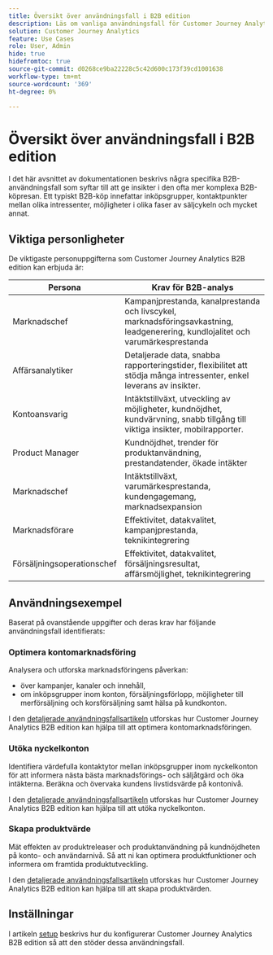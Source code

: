 ```yaml
---
title: Översikt över användningsfall i B2B edition
description: Läs om vanliga användningsfall för Customer Journey Analytics B2B edition
solution: Customer Journey Analytics
feature: Use Cases
role: User, Admin
hide: true
hidefromtoc: true
source-git-commit: d0268ce9ba22228c5c42d600c173f39cd1001638
workflow-type: tm+mt
source-wordcount: '369'
ht-degree: 0%

---
```


# Översikt över användningsfall i B2B edition

I det här avsnittet av dokumentationen beskrivs några specifika B2B-användningsfall som syftar till att ge insikter i den ofta mer komplexa B2B-köpresan. Ett typiskt B2B-köp innefattar inköpsgrupper, kontaktpunkter mellan olika intressenter, möjligheter i olika faser av säljcykeln och mycket annat.


## Viktiga personligheter

De viktigaste personuppgifterna som Customer Journey Analytics B2B edition kan erbjuda är:

| Persona | Krav för B2B-analys |
|---|---|
| Marknadschef | Kampanjprestanda, kanalprestanda och livscykel, marknadsföringsavkastning, leadgenerering, kundlojalitet och varumärkesprestanda |
| Affärsanalytiker | Detaljerade data, snabba rapporteringstider, flexibilitet att stödja många intressenter, enkel leverans av insikter. |
| Kontoansvarig | Intäktstillväxt, utveckling av möjligheter, kundnöjdhet, kundvärvning, snabb tillgång till viktiga insikter, mobilrapporter. |
| Product Manager | Kundnöjdhet, trender för produktanvändning, prestandatender, ökade intäkter |
| Marknadschef | Intäktstillväxt, varumärkesprestanda, kundengagemang, marknadsexpansion |
| Marknadsförare | Effektivitet, datakvalitet, kampanjprestanda, teknikintegrering |
| Försäljningsoperationschef | Effektivitet, datakvalitet, försäljningsresultat, affärsmöjlighet, teknikintegrering |


## Användningsexempel

Baserat på ovanstående uppgifter och deras krav har följande användningsfall identifierats:

### Optimera kontomarknadsföring

Analysera och utforska marknadsföringens påverkan:

- över kampanjer, kanaler och innehåll,
- om inköpsgrupper inom konton, försäljningsförlopp, möjligheter till merförsäljning och korsförsäljning samt hälsa på kundkonton.

I den [detaljerade användningsfallsartikeln](optimize-account-marketing.md) utforskas hur Customer Journey Analytics B2B edition kan hjälpa till att optimera kontomarknadsföringen.

### Utöka nyckelkonton

Identifiera värdefulla kontaktytor mellan inköpsgrupper inom nyckelkonton för att informera nästa bästa marknadsförings- och säljåtgärd och öka intäkterna. Beräkna och övervaka kundens livstidsvärde på kontonivå.

I den [detaljerade användningsfallsartikeln](grow-key-accounts.md) utforskas hur Customer Journey Analytics B2B edition kan hjälpa till att utöka nyckelkonton.

### Skapa produktvärde

Mät effekten av produktreleaser och produktanvändning på kundnöjdheten på konto- och användarnivå. Så att ni kan optimera produktfunktioner och informera om framtida produktutveckling.

I den [detaljerade användningsfallsartikeln](build-product-value.md) utforskas hur Customer Journey Analytics B2B edition kan hjälpa till att skapa produktvärden.


## Inställningar

I artikeln [setup](setup.md) beskrivs hur du konfigurerar Customer Journey Analytics B2B edition så att den stöder dessa användningsfall.
